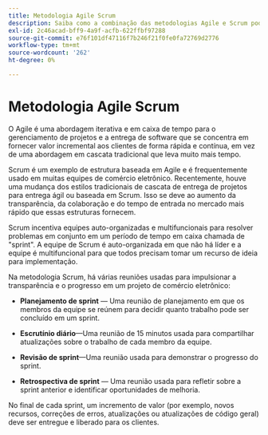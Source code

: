 ```yaml
---
title: Metodologia Agile Scrum
description: Saiba como a combinação das metodologias Agile e Scrum pode ajudar a acelerar seu projeto de comércio eletrônico.
exl-id: 2c46acad-bff9-4a9f-acfb-622ffbf97288
source-git-commit: e76f101df47116f7b246f21f0fe0fa72769d2776
workflow-type: tm+mt
source-wordcount: '262'
ht-degree: 0%

---
```


# Metodologia Agile Scrum

O Agile é uma abordagem iterativa e em caixa de tempo para o gerenciamento de projetos e a entrega de software que se concentra em fornecer valor incremental aos clientes de forma rápida e contínua, em vez de uma abordagem em cascata tradicional que leva muito mais tempo.

Scrum é um exemplo de estrutura baseada em Agile e é frequentemente usado em muitas equipes de comércio eletrônico. Recentemente, houve uma mudança dos estilos tradicionais de cascata de entrega de projetos para entrega ágil ou baseada em Scrum. Isso se deve ao aumento da transparência, da colaboração e do tempo de entrada no mercado mais rápido que essas estruturas fornecem.

Scrum incentiva equipes auto-organizadas e multifuncionais para resolver problemas em conjunto em um período de tempo em caixa chamada de &quot;sprint&quot;. A equipe de Scrum é auto-organizada em que não há líder e a equipe é multifuncional para que todos precisam tomar um recurso de ideia para implementação.

Na metodologia Scrum, há várias reuniões usadas para impulsionar a transparência e o progresso em um projeto de comércio eletrônico:

- **Planejamento de sprint** — Uma reunião de planejamento em que os membros da equipe se reúnem para decidir quanto trabalho pode ser concluído em um sprint.

- **Escrutínio diário**—Uma reunião de 15 minutos usada para compartilhar atualizações sobre o trabalho de cada membro da equipe.

- **Revisão de sprint**—Uma reunião usada para demonstrar o progresso do sprint.

- **Retrospectiva de sprint** — Uma reunião usada para refletir sobre a sprint anterior e identificar oportunidades de melhoria.

No final de cada sprint, um incremento de valor (por exemplo, novos recursos, correções de erros, atualizações ou atualizações de código geral) deve ser entregue e liberado para os clientes.
